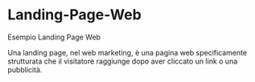 # Landing-Page-Web
Esempio Landing Page Web 

Una landing page, nel web marketing, è una pagina web specificamente strutturata che il visitatore raggiunge dopo aver cliccato un link o una pubblicità.
